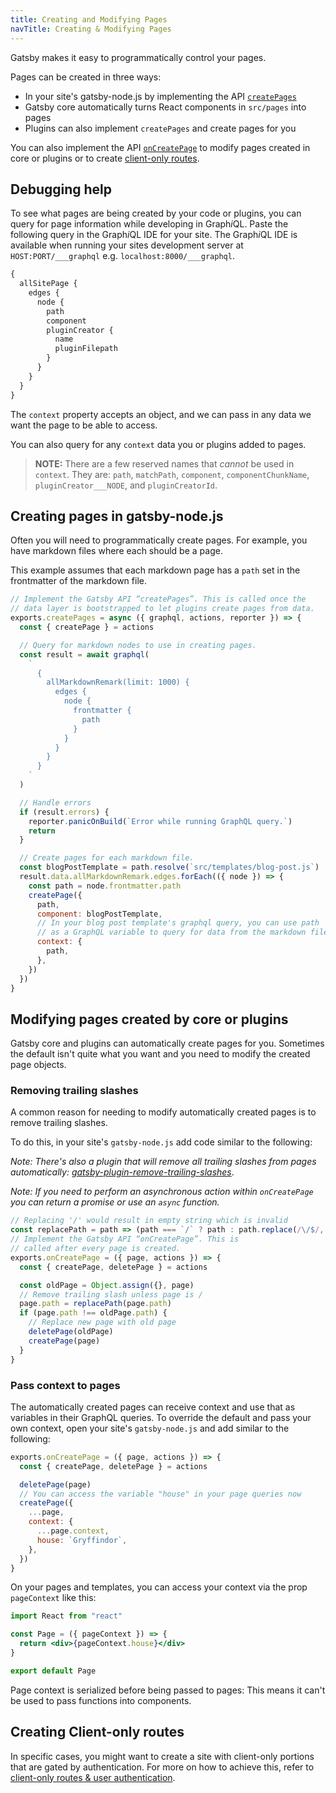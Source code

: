 ```yaml
---
title: Creating and Modifying Pages
navTitle: Creating & Modifying Pages
---
```


Gatsby makes it easy to programmatically control your pages.

Pages can be created in three ways:

- In your site's gatsby-node.js by implementing the API
  [`createPages`](/docs/node-apis/#createPages)
- Gatsby core automatically turns React components in `src/pages` into pages
- Plugins can also implement `createPages` and create pages for you

You can also implement the API [`onCreatePage`](/docs/node-apis/#onCreatePage)
to modify pages created in core or plugins or to create [client-only routes](/docs/client-only-routes-and-user-authentication/).

## Debugging help

To see what pages are being created by your code or plugins, you can query for
page information while developing in Graph*i*QL. Paste the following query in
the Graph*i*QL IDE for your site. The Graph*i*QL IDE is available when running
your sites development server at `HOST:PORT/___graphql` e.g.
`localhost:8000/___graphql`.

```graphql
{
  allSitePage {
    edges {
      node {
        path
        component
        pluginCreator {
          name
          pluginFilepath
        }
      }
    }
  }
}
```

The `context` property accepts an object, and we can pass in any data we want the page to be able to access.

You can also query for any `context` data you or plugins added to pages.

> **NOTE:** There are a few reserved names that _cannot_ be used in `context`. They are: `path`, `matchPath`, `component`, `componentChunkName`, `pluginCreator___NODE`, and `pluginCreatorId`.

## Creating pages in gatsby-node.js

Often you will need to programmatically create pages. For example, you have
markdown files where each should be a page.

This example assumes that each markdown page has a `path` set in the frontmatter
of the markdown file.

```javascript:title=gatsby-node.js
// Implement the Gatsby API “createPages”. This is called once the
// data layer is bootstrapped to let plugins create pages from data.
exports.createPages = async ({ graphql, actions, reporter }) => {
  const { createPage } = actions

  // Query for markdown nodes to use in creating pages.
  const result = await graphql(
    `
      {
        allMarkdownRemark(limit: 1000) {
          edges {
            node {
              frontmatter {
                path
              }
            }
          }
        }
      }
    `
  )

  // Handle errors
  if (result.errors) {
    reporter.panicOnBuild(`Error while running GraphQL query.`)
    return
  }

  // Create pages for each markdown file.
  const blogPostTemplate = path.resolve(`src/templates/blog-post.js`)
  result.data.allMarkdownRemark.edges.forEach(({ node }) => {
    const path = node.frontmatter.path
    createPage({
      path,
      component: blogPostTemplate,
      // In your blog post template's graphql query, you can use path
      // as a GraphQL variable to query for data from the markdown file.
      context: {
        path,
      },
    })
  })
}
```

## Modifying pages created by core or plugins

Gatsby core and plugins can automatically create pages for you. Sometimes the
default isn't quite what you want and you need to modify the created page
objects.

### Removing trailing slashes

A common reason for needing to modify automatically created pages is to remove
trailing slashes.

To do this, in your site's `gatsby-node.js` add code similar to the following:

_Note: There's also a plugin that will remove all trailing slashes from pages automatically:
[gatsby-plugin-remove-trailing-slashes](/packages/gatsby-plugin-remove-trailing-slashes/)_.

_Note: If you need to perform an asynchronous action within `onCreatePage` you can return a promise or use an `async` function._

```javascript:title=gatsby-node.js
// Replacing '/' would result in empty string which is invalid
const replacePath = path => (path === `/` ? path : path.replace(/\/$/, ``))
// Implement the Gatsby API “onCreatePage”. This is
// called after every page is created.
exports.onCreatePage = ({ page, actions }) => {
  const { createPage, deletePage } = actions

  const oldPage = Object.assign({}, page)
  // Remove trailing slash unless page is /
  page.path = replacePath(page.path)
  if (page.path !== oldPage.path) {
    // Replace new page with old page
    deletePage(oldPage)
    createPage(page)
  }
}
```

### Pass context to pages

The automatically created pages can receive context and use that as variables in their GraphQL queries. To override the default and pass your own context, open your site's `gatsby-node.js` and add similar to the following:

```javascript:title=gatsby-node.js
exports.onCreatePage = ({ page, actions }) => {
  const { createPage, deletePage } = actions

  deletePage(page)
  // You can access the variable "house" in your page queries now
  createPage({
    ...page,
    context: {
      ...page.context,
      house: `Gryffindor`,
    },
  })
}
```

On your pages and templates, you can access your context via the prop `pageContext` like this:

```jsx
import React from "react"

const Page = ({ pageContext }) => {
  return <div>{pageContext.house}</div>
}

export default Page
```

Page context is serialized before being passed to pages: This means it can't be used to pass functions into components.

## Creating Client-only routes

In specific cases, you might want to create a site with client-only portions that are gated by authentication. For more on how to achieve this, refer to [client-only routes & user authentication](https://www.gatsbyjs.org/docs/client-only-routes-and-user-authentication/).
